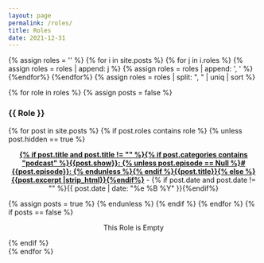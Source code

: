 ```yaml
---
layout: page
permalink: /roles/
title: Roles
date: 2021-12-31
---
```


{% assign roles = '' %}
{% for i in site.posts %}
{% for j in i.roles %}
{% assign roles = roles | append: j %}
{% assign roles = roles | append: ', ' %}
{%endfor%}
{%endfor%}
{% assign roles = roles | split: ", " | uniq | sort %}

<div id="archives">
{% for role in roles %}
{% assign posts = false %}
  <div class="archive-group">
  <div id="#{{ role | slugize }}"></div>
  <p></p>
  <h3 style="text-transform: capitalize;" class="category-head">{{ role }}</h3>
  <a name="{{ role | slugize }}"></a>
  {% for post in site.posts %}
  {% if post.roles contains role %}
  {% unless post.hidden == true %}
  <article class="archive-item">
    <p><center><b><a href="{{ site.baseurl }}{{ post.url }}">{% if post.title and post.title != "" %}{% if post.categories contains "podcast" %}{{post.show}}: {% unless post.episode == Null %}#{{post.episode}}: {% endunless %}{% endif %}{{post.title}}{% else %}{{post.excerpt |strip_html}}{%endif%}</a></b> - {% if post.date and post.date != "" %}{{ post.date | date: "%e %B %Y" }}{%endif%}</center></p>
    </article>
    {% assign posts = true %}
  {% endunless %}
  {% endif %}
  {% endfor %}
    {% if posts == false %}
    <p style="text-align:center;">This Role is Empty</p>
    {% endif %}
  </div>
{% endfor %}
</div>
